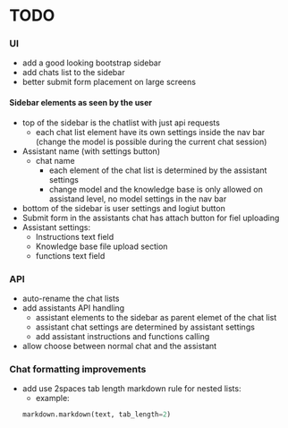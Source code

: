 
# TODO
### UI
* add a good looking bootstrap sidebar
* add chats list to the sidebar
* better submit form placement on large screens

#### Sidebar elements as seen by the user
- top of the sidebar is the chatlist with just api requests
    * each chat list element have its own settings inside the nav bar (change the model is possible during the current chat session)
- Assistant name (with settings button)
    * chat name
        - each element of the chat list is determined by the assistant settings
        - change model and the knowledge base is only allowed on assistand level, no model settings in the nav bar
- bottom of the sidebar is user settings and logiut button
- Submit form in the assistants chat has attach button for fiel uploading
- Assistant settings:
    * Instructions text field
    * Knowledge base file upload section
    * functions text field

### API
* auto-rename the chat lists
* add assistants API handling
    - assistant elements to the sidebar as parent elemet of the chat list
    - assistant chat settings are determined by assistant settings
    - add assistant instructions and functions calling
* allow choose between normal chat and the assistant


### Chat formatting improvements
* add use 2spaces tab length markdown rule for nested lists:
    - example:
    ```python
    markdown.markdown(text, tab_length=2)
    ```